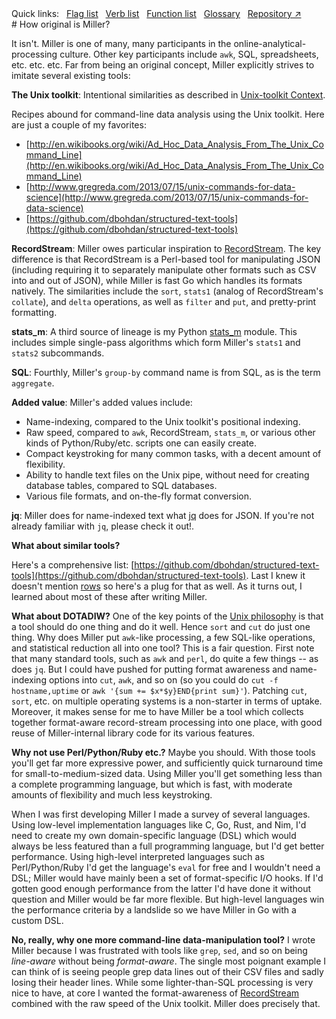 <!---  PLEASE DO NOT EDIT DIRECTLY. EDIT THE .md.in FILE PLEASE. --->
<div>
<span class="quicklinks">
Quick links:
&nbsp;
<a class="quicklink" href="../reference-main-flag-list/index.html">Flag list</a>
&nbsp;
<a class="quicklink" href="../reference-verbs/index.html">Verb list</a>
&nbsp;
<a class="quicklink" href="../reference-dsl-builtin-functions/index.html">Function list</a>
&nbsp;
<a class="quicklink" href="../glossary/index.html">Glossary</a>
&nbsp;
<a class="quicklink" href="https://github.com/johnkerl/miller" target="_blank">Repository ↗</a>
</span>
</div>
# How original is Miller?

It isn't. Miller is one of many, many participants in the online-analytical-processing culture. Other key participants include `awk`, SQL, spreadsheets, etc. etc.  etc.  Far from being an original concept, Miller explicitly strives to imitate several existing tools:

**The Unix toolkit**: Intentional similarities as described in [Unix-toolkit Context](unix-toolkit-context.md).

Recipes abound for command-line data analysis using the Unix toolkit. Here are just a couple of my favorites:

* [http://en.wikibooks.org/wiki/Ad_Hoc_Data_Analysis_From_The_Unix_Command_Line](http://en.wikibooks.org/wiki/Ad_Hoc_Data_Analysis_From_The_Unix_Command_Line)
* [http://www.gregreda.com/2013/07/15/unix-commands-for-data-science](http://www.gregreda.com/2013/07/15/unix-commands-for-data-science)
* [https://github.com/dbohdan/structured-text-tools](https://github.com/dbohdan/structured-text-tools)

**RecordStream**: Miller owes particular inspiration to [RecordStream](https://github.com/benbernard/RecordStream). The key difference is that RecordStream is a Perl-based tool for manipulating JSON (including requiring it to separately manipulate other formats such as CSV into and out of JSON), while Miller is fast Go which handles its formats natively.  The similarities include the `sort`, `stats1` (analog of RecordStream's `collate`), and `delta` operations, as well as `filter` and `put`, and pretty-print formatting.

**stats_m**: A third source of lineage is my Python [stats_m](https://github.com/johnkerl/scripts-math/tree/master/stats) module.  This includes simple single-pass algorithms which form Miller's `stats1` and `stats2` subcommands.

**SQL**: Fourthly, Miller's `group-by` command name is from SQL, as is the term `aggregate`.

**Added value**: Miller's added values include:

* Name-indexing, compared to the Unix toolkit's positional indexing.
* Raw speed, compared to `awk`, RecordStream, `stats_m`, or various other kinds of Python/Ruby/etc. scripts one can easily create.
* Compact keystroking for many common tasks, with a decent amount of flexibility.
* Ability to handle text files on the Unix pipe, without need for creating database tables, compared to SQL databases.
* Various file formats, and on-the-fly format conversion.

**jq**: Miller does for name-indexed text what [jq](https://stedolan.github.io/jq/) does for JSON. If you're not already familiar with `jq`, please check it out!.

**What about similar tools?**

Here's a comprehensive list: [https://github.com/dbohdan/structured-text-tools](https://github.com/dbohdan/structured-text-tools).  Last I knew it doesn't mention [rows](https://github.com/turicas/rows) so here's a plug for that as well.  As it turns out, I learned about most of these after writing Miller.

**What about DOTADIW?** One of the key points of the [Unix philosophy](http://en.wikipedia.org/wiki/Unix_philosophy) is that a tool should do one thing and do it well.  Hence `sort` and `cut` do just one thing. Why does Miller put `awk`-like processing, a few SQL-like operations, and statistical reduction all into one tool?  This is a fair question. First note that many standard tools, such as `awk` and `perl`, do quite a few things -- as does `jq`.  But I could have pushed for putting format awareness and name-indexing options into `cut`, `awk`, and so on (so you could do `cut -f hostname,uptime` or `awk '{sum += $x*$y}END{print sum}'`).  Patching `cut`, `sort`, etc. on multiple operating systems is a non-starter in terms of uptake.  Moreover, it makes sense for me to have Miller be a tool which collects together format-aware record-stream processing into one place, with good reuse of Miller-internal library code for its various features.

**Why not use Perl/Python/Ruby etc.?** Maybe you should. With those tools you'll get far more expressive power, and sufficiently quick turnaround time for small-to-medium-sized data.  Using Miller you'll get something less than a complete programming language, but which is fast, with moderate amounts of flexibility and much less keystroking.

When I was first developing Miller I made a survey of several languages. Using low-level implementation languages like C, Go, Rust, and Nim, I'd need to create my own domain-specific language (DSL) which would always be less featured than a full programming language, but I'd get better performance.  Using high-level interpreted languages such as Perl/Python/Ruby I'd get the language's `eval` for free and I wouldn't need a DSL; Miller would have mainly been a set of format-specific I/O hooks. If I'd gotten good enough performance from the latter I'd have done it without question and Miller would be far more flexible.  But high-level languages win the performance criteria by a landslide so we have Miller in Go with a custom DSL.

**No, really, why one more command-line data-manipulation tool?** I wrote Miller because I was frustrated with tools like `grep`, `sed`, and so on being *line-aware* without being *format-aware*. The single most poignant example I can think of is seeing people grep data lines out of their CSV files and sadly losing their header lines.  While some lighter-than-SQL processing is very nice to have, at core I wanted the format-awareness of [RecordStream](https://github.com/benbernard/RecordStream) combined with the raw speed of the Unix toolkit. Miller does precisely that.
